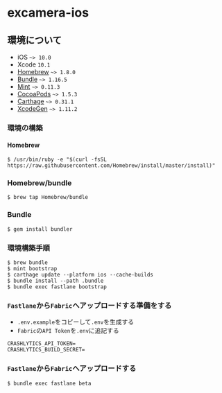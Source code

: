 # excamera-ios

## 環境について

* iOS `~> 10.0`
* Xcode `10.1`
* [Homebrew](https://brew.sh) `~> 1.8.0`
* [Bundle](https://bundler.io) `~> 1.16.5`
* [Mint](https://github.com/yonaskolb/Mint) `~> 0.11.3`
* [CocoaPods](https://github.com/CocoaPods/CocoaPods) `~> 1.5.3`
* [Carthage](https://github.com/Carthage/Carthage) `~> 0.31.1`
* [XcodeGen](https://github.com/yonaskolb/XcodeGen) `~> 1.11.2`

### 環境の構築

#### Homebrew

```
$ /usr/bin/ruby -e "$(curl -fsSL https://raw.githubusercontent.com/Homebrew/install/master/install)"
```

### Homebrew/bundle

```
$ brew tap Homebrew/bundle
```

### Bundle

```
$ gem install bundler
```

### 環境構築手順

```
$ brew bundle
$ mint bootstrap
$ carthage update --platform ios --cache-builds
$ bundle install --path .bundle
$ bundle exec fastlane bootstrap
```

### `Fastlane`から`Fabric`へアップロードする準備をする

- `.env.example`をコピーして`.env`を生成する
- `Fabric`の`API Token`を`.env`に追記する

```
CRASHLYTICS_API_TOKEN=
CRASHLYTICS_BUILD_SECRET=
```

### `Fastlane`から`Fabric`へアップロードする

```
$ bundle exec fastlane beta
```



